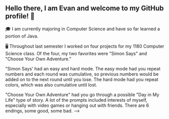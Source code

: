 ## Hello there, I am Evan and welcome to my GitHub profile! 👋







🎓 I am currently majoring in Computer Science and have so far learned a portion of Java.


🖥 Throughout last semester I worked on four projects for my 1180 Computer Science class. Of the four, my two favorites were "Simon Says" and "Choose Your Own Adventure."

"Simon Says' had an easy and hard mode. The easy mode had you repeat numbers and each round was cumulative, so previous numbers would be added on to the next round until you lose. The hard mode had you repeat colors, which was also cumulative until lost.

"Choose Your Own Adventure" had you go through a possible "Day in My Life" type of story. A lot of the prompts included interests of myself, especially with video games or hanging out with friends. There are 6 endings, some good, some bad.
-->
